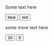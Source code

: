 <!DOCTYPE html>
<html>
<head>
  <title>getElementById example</title>
  <script>
  function changeColor(newColor) {
    var elem = document.getElementById("para1");
    elem.style.color = newColor;
  }

function changeFont(newFont){
	var elem2 = document.getElementById("dar");
	elem2.style.fontsize = newFont;
}

  </script>
</head>
<body>
  <p id="para1">Some text here</p>
  <button onclick="changeColor('blue');">blue</button>
  <button onclick="changeColor('red');">red</button>

<p id = "dar">some more text here</p>
  <button onclick="changeFont('10');">10</button>
  <button onclick="changeFont('5');">5</button>
</body>
</html>
